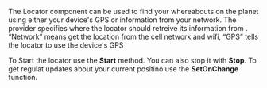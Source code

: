The Locator component can be used to find your whereabouts on the planet using either your device's GPS or information from your network. The provider specifies where the locator should retreive its information from . “Network” means get the location from the cell network and wifi, “GPS” tells the locator to use the device's GPS

To Start the locator use the **Start** method. You can also stop it with **Stop**.
To get regulat updates about your current positino use the **SetOnChange** function.
